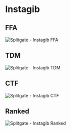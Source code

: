 # Instagib

## FFA
![Splitgate - Instagib FFA](https://user-images.githubusercontent.com/58918358/175748747-d8624c4c-3e10-42d3-95dc-d3e2d2da8414.png)

## TDM
![Splitgate - Instagib TDM](https://user-images.githubusercontent.com/58918358/175748754-37b668bf-32e4-4f05-8fa2-ae9be9925640.png)

## CTF
![Splitgate - Instagib CTF](https://user-images.githubusercontent.com/58918358/175748742-1cc84e10-d42d-4227-895f-5c894a204659.png)

## Ranked
![Splitgate - Instagib Ranked](https://user-images.githubusercontent.com/58918358/175748750-eab85d39-2c12-4ee5-bd80-cd3dba5c7bfb.png)
